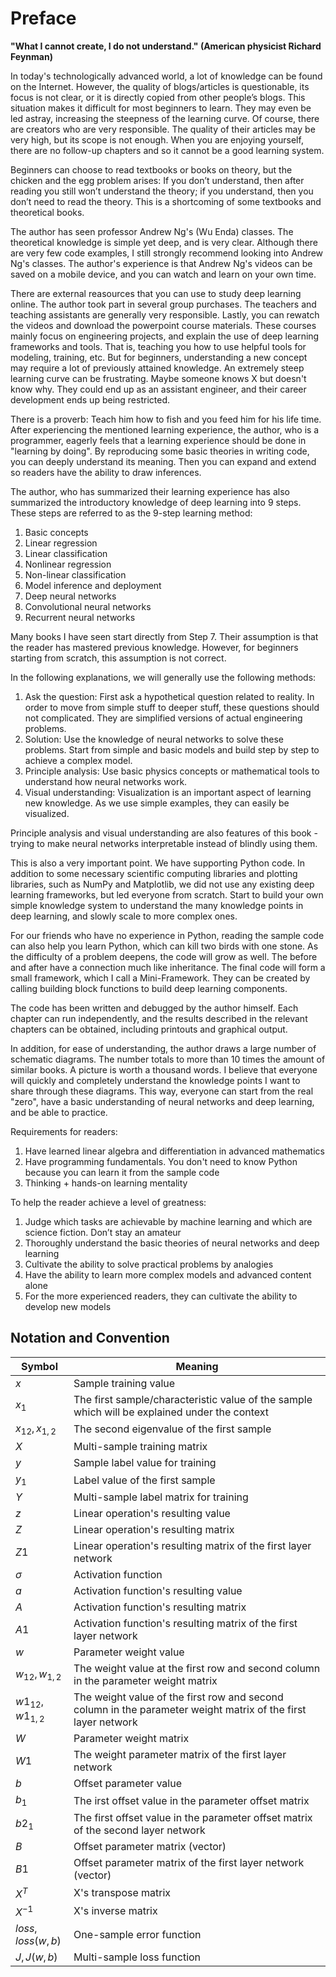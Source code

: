 <!--Copyright © Microsoft Corporation. All rights reserved.
  适用于[License](https://github.com/Microsoft/ai-edu/blob/master/LICENSE.md)版权许可-->

# Preface

**"What I cannot create, I do not understand." (American physicist Richard Feynman)**

In today's technologically advanced world, a lot of knowledge can be found on the Internet. However, the quality of blogs/articles is questionable, its focus is not clear, or it is directly copied from other people’s blogs. This situation makes it difficult for most beginners to learn. They may even be led astray, increasing the steepness of the learning curve. Of course, there are creators who are very responsible. The quality of their articles may be very high, but its scope is not enough. When you are enjoying yourself, there are no follow-up chapters and so it cannot be a good learning system.

Beginners can choose to read textbooks or books on theory, but the chicken and the egg problem arises: If you don’t understand, then after reading you still won’t understand the theory; if you understand, then you don’t need to read the theory. This is a shortcoming of some textbooks and theoretical books.

The author has seen professor Andrew Ng's (Wu Enda) classes. The theoretical knowledge is simple yet deep, and is very clear. Although there are very few code examples, I still strongly recommend looking into Andrew Ng's classes. The author's experience is that Andrew Ng's videos can be saved on a mobile device, and you can watch and learn on your own time.

There are external reasources that you can use to study deep learning online. The author took part in several group purchases. The teachers and teaching assistants are generally very responsible. Lastly, you can rewatch the videos and download the powerpoint course materials. These courses mainly focus on engineering projects, and explain the use of deep learning frameworks and tools. That is, teaching you how to use helpful tools for modeling, training, etc. But for beginners, understanding a new concept may require a lot of previously attained knowledge. An extremely steep learning curve can be frustrating. Maybe someone knows X but doesn't know why. They could end up as an assistant engineer, and their career development ends up being restricted.

There is a proverb: Teach him how to fish and you feed him for his life time. After experiencing the mentioned learning experience, the author, who is a programmer, eagerly feels that a learning experience should be done in "learning by doing". By reproducing some basic theories in writing code, you can deeply understand its meaning. Then you can expand and extend so readers have the ability to draw inferences.

The author, who has summarized their learning experience has also summarized the introductory knowledge of deep learning into 9 steps. These steps are referred to as the 9-step learning method:

1. Basic concepts
2. Linear regression
3. Linear classification
4. Nonlinear regression
5. Non-linear classification
6. Model inference and deployment
7. Deep neural networks
8. Convolutional neural networks
9. Recurrent neural networks

Many books I have seen start directly from Step 7. Their assumption is that the reader has mastered previous knowledge. However, for beginners starting from scratch, this assumption is not correct.

In the following explanations, we will generally use the following methods:

1. Ask the question: First ask a hypothetical question related to reality. In order to move from simple stuff to deeper stuff, these questions should not complicated. They are simplified versions of actual engineering problems.
2. Solution: Use the knowledge of neural networks to solve these problems. Start from simple and basic models and build step by step to achieve a complex model.
3. Principle analysis: Use basic physics concepts or mathematical tools to understand how neural networks work.
4. Visual understanding: Visualization is an important aspect of learning new knowledge. As we use simple examples, they can easily be visualized.

Principle analysis and visual understanding are also features of this book - trying to make neural networks interpretable instead of blindly using them.

This is also a very important point. We have supporting Python code. In addition to some necessary scientific computing libraries and plotting libraries, such as NumPy and Matplotlib, we did not use any existing deep learning frameworks, but led everyone from scratch. Start to build your own simple knowledge system to understand the many knowledge points in deep learning, and slowly scale to more complex ones.

For our friends who have no experience in Python, reading the sample code can also help you learn Python, which can kill two birds with one stone. As the difficulty of a problem deepens, the code will grow as well. The before and after have a connection much like inheritance. The final code will form a small framework, which I call a Mini-Framework. They can be created by calling building block functions to build deep learning components.

The code has been written and debugged by the author himself. Each chapter can run independently, and the results described in the relevant chapters can be obtained, including printouts and graphical output.

In addition, for ease of understanding, the author draws a large number of schematic diagrams. The number totals to more than 10 times the amount of similar books. A picture is worth a thousand words. I believe that everyone will quickly and completely understand the knowledge points I want to share through these diagrams. This way, everyone can start from the real "zero", have a basic understanding of neural networks and deep learning, and be able to practice.

Requirements for readers:

1. Have learned linear algebra and differentiation in advanced mathematics
2. Have programming fundamentals. You don't need to know Python because you can learn it from the sample code
3. Thinking + hands-on learning mentality

To help the reader achieve a level of greatness:

1. Judge which tasks are achievable by machine learning and which are science fiction. Don’t stay an amateur
2. Thoroughly understand the basic theories of neural networks and deep learning
3. Cultivate the ability to solve practical problems by analogies
4. Have the ability to learn more complex models and advanced content alone
5. For the more experienced readers, they can cultivate the ability to develop new models

## Notation and Convention

|Symbol|Meaning|
|---|---|
|$x$|Sample training value|
|$x_1$|The first sample/characteristic value of the sample which will be explained under the context|
|$x_{12},x_{1,2}$|The second eigenvalue of the first sample|
|$X$|Multi-sample training matrix|
|$y$|Sample label value for training|
|$y_1$|Label value of the first sample|
|$Y$|Multi-sample label matrix for training|
|$z$|Linear operation's resulting value|
|$Z$|Linear operation's resulting matrix|
|$Z1$|Linear operation's resulting matrix of the first layer network|
|$\sigma$|Activation function|
|$a$|Activation function's resulting value|
|$A$|Activation function's resulting matrix|
|$A1$|Activation function's resulting matrix of the first layer network|
|$w$|Parameter weight value|
|$w_{12},w_{1,2}$|The weight value at the first row and second column in the parameter weight matrix|
|$w1_{12},w1_{1,2}$|The weight value of the first row and second column in the parameter weight matrix of the first layer network|
|$W$|Parameter weight matrix|
|$W1$|The weight parameter matrix of the first layer network|
|$b$|Offset parameter value|
|$b_1$|The irst offset value in the parameter offset matrix|
|$b2_1$|The first offset value in the parameter offset matrix of the second layer network|
|$B$|Offset parameter matrix (vector)|
|$B1$|Offset parameter matrix of the first layer network (vector)|
|$X^T$|X's transpose matrix|
|$X^{-1}$|X's inverse matrix|
|$loss,loss(w,b)$|One-sample error function|
|$J, J(w,b)$|Multi-sample loss function|
